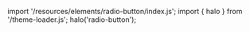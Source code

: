 <!--
type: template
name: radio-button
-->

import '/resources/elements/radio-button/index.js';
import { halo } from '/theme-loader.js';
halo('radio-button');

